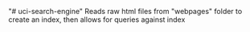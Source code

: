 "# uci-search-engine" 
Reads raw html files from "webpages" folder to create an index, then allows for queries against index
